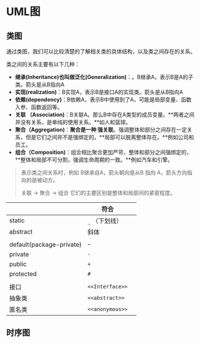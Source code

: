 # UML图



## 类图

通过类图，我们可以比较清楚的了解相关类的具体结构，以及类之间存在的关系。

类之间的关系主要有以下几种：

* **继承(Inheritance)也叫做泛化(Generalization)**：。B继承A，表示B是A的子类。箭头是从B指向A
* **实现(realization)**：B实现A，表示B是接口A的实现类。箭头是从B指向A
* **依赖(dependency)**：B依赖A，表示B中使用到了A，可能是局部变量、函数入参、函数返回等。
* **关联 （Association)**：B关联A。那么B中存在A类型的成员变量。**两者之间并没有关系，是单纯的使用关系。**如人和篮球。
* **聚合（Aggregation)**：**聚合是一种 强关联**。强调整体和部分之间存在一定关系，但是它们之间并不是强绑定的。**局部可以脱离整体存在。**例如公司和员工。
* **组合（Composition)**：组合相比聚合更加严苛，整体和部分之间强绑定的，**整体和局部不可分割，强调生命周期的一致。**例如汽车和引擎。

> 表示类之间关系时，例如 B继承自A，箭头朝向是从B 指向 A，箭头方向指向的是被动方。
>
> 关联 -> 聚合 -> 组合 它们的主要区别是整体和局部间的紧密程度。

|                          | 符合            |      |
| ------------------------ | --------------- | ---- |
| static                   | `_` （下划线）  |      |
| abstract                 | 斜体            |      |
|                          |                 |      |
| default(package-private) | `~`             |      |
| private                  | `-`             |      |
| public                   | `+`             |      |
| protected                | `#`             |      |
|                          |                 |      |
| 接口                     | `<<Interface>>` |      |
| 抽象类                   | `<<abstract>>`  |      |
| 匿名类                   | `<<anonymous>>` |      |





## 时序图